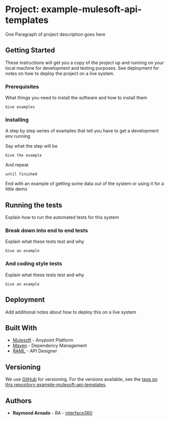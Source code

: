 # Project: example-mulesoft-api-templates

One Paragraph of project description goes here

## Getting Started

These instructions will get you a copy of the project up and running on your local machine for development and testing purposes. See deployment for notes on how to deploy the project on a live system.

### Prerequisites

What things you need to install the software and how to install them

```
Give examples
```

### Installing

A step by step series of examples that tell you have to get a development env running

Say what the step will be

```
Give the example
```

And repeat

```
until finished
```

End with an example of getting some data out of the system or using it for a little demo

## Running the tests

Explain how to run the automated tests for this system

### Break down into end to end tests

Explain what these tests test and why

```
Give an example
```

### And coding style tests

Explain what these tests test and why

```
Give an example
```

## Deployment

Add additional notes about how to deploy this on a live system

## Built With

* [Mulesoft](http://https://www.mulesoft.com/platform/enterprise-integration) - Anypoint Platform
* [Maven](https://maven.apache.org/) - Dependency Management
* [RAML](http://raml.org) - API Designer

## Versioning

We use [GitHub](http://github.com/) for versioning. For the versions available, see the [tags on this repository example-mulesoft-api-templates](https://github.com/interface360/example-mulesoft-api-templates.git).

## Authors

* **Raymond Arnado** - *RA* - [interface360](https://github.com/interface360)

